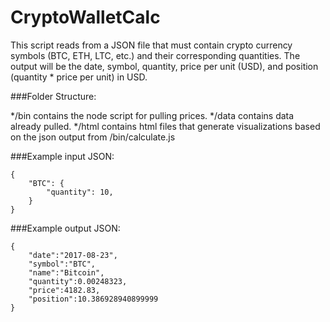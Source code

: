 # CryptoWalletCalc

This script reads from a JSON file that must contain crypto currency symbols (BTC, ETH, LTC, etc.) and their corresponding quantities. The output will be the date, symbol, quantity, price per unit (USD), and position (quantity * price per unit) in USD.

###Folder Structure:

*/bin contains the node script for pulling prices.
*/data contains data already pulled.
*/html contains html files that generate visualizations based on the json output from /bin/calculate.js

###Example input JSON:

    {
        "BTC": {
            "quantity": 10,
        }
    }

###Example output JSON:

    {
        "date":"2017-08-23",
        "symbol":"BTC",
        "name":"Bitcoin",
        "quantity":0.00248323,
        "price":4182.83,
        "position":10.386928940899999
    }
